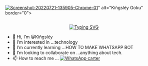 <a href="https://ibb.co/XSdGGYm"><img src="https://i.ibb.co/wMb22cD/Screenshot-20220721-135905-Chrome-01.jpg" alt="Screenshot-20220721-135905-Chrome-01" border="0"></a>" alt="Kíñgsléy Goku" border="0"></a>

## <!-- Typing SVG -->
<p align="center">
    <a href="https://github.com/Fadilzain">
        <img
        src="https://readme-typing-svg.herokuapp.com?size=30&width=800&lines=##+Hi+am+ajaljerry+and+Still+learning+𝙾𝚏;ajaljerry+pleass+Support+."
            alt="Typing SVG"
        />
    </a>
</p>

- 👋 Hi, I’m @Kíñgsléy
- 👀 I’m interested in ...technology
- 🌱 I’m currently learning ...HOW TO MAKE WHATSAPP BOT
- 💞️ I’m looking to collaborate on ...anything about tech. 
- 📫 How to reach me ... [![WhatsApp carter](https://img.shields.io/badge/WhatsApp-25D366?style=for-the-badge&logo=whatsapp&logoColor=white)](https://wa.me/265889976968) 

<!---
Ife250/Ife250 is a ✨ special ✨ repository because its `README.md` (this file) appears on your GitHub profile.
You can click the Preview link to take a look at your changes.
--->

